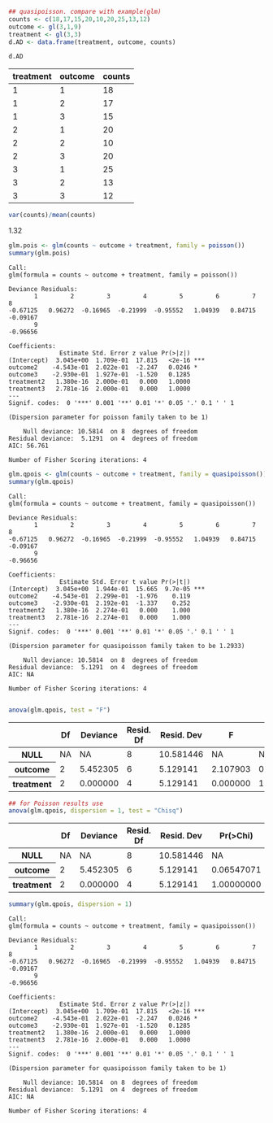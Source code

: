 

```R
## quasipoisson. compare with example(glm)
counts <- c(18,17,15,20,10,20,25,13,12)
outcome <- gl(3,1,9)
treatment <- gl(3,3)
d.AD <- data.frame(treatment, outcome, counts)
```


```R
d.AD
```


<table>
<thead><tr><th>treatment</th><th>outcome</th><th>counts</th></tr></thead>
<tbody>
	<tr><td>1 </td><td>1 </td><td>18</td></tr>
	<tr><td>1 </td><td>2 </td><td>17</td></tr>
	<tr><td>1 </td><td>3 </td><td>15</td></tr>
	<tr><td>2 </td><td>1 </td><td>20</td></tr>
	<tr><td>2 </td><td>2 </td><td>10</td></tr>
	<tr><td>2 </td><td>3 </td><td>20</td></tr>
	<tr><td>3 </td><td>1 </td><td>25</td></tr>
	<tr><td>3 </td><td>2 </td><td>13</td></tr>
	<tr><td>3 </td><td>3 </td><td>12</td></tr>
</tbody>
</table>




```R
var(counts)/mean(counts)
```


1.32



```R
glm.pois <- glm(counts ~ outcome + treatment, family = poisson())
summary(glm.pois)
```


    
    Call:
    glm(formula = counts ~ outcome + treatment, family = poisson())
    
    Deviance Residuals: 
           1         2         3         4         5         6         7         8  
    -0.67125   0.96272  -0.16965  -0.21999  -0.95552   1.04939   0.84715  -0.09167  
           9  
    -0.96656  
    
    Coefficients:
                  Estimate Std. Error z value Pr(>|z|)    
    (Intercept)  3.045e+00  1.709e-01  17.815   <2e-16 ***
    outcome2    -4.543e-01  2.022e-01  -2.247   0.0246 *  
    outcome3    -2.930e-01  1.927e-01  -1.520   0.1285    
    treatment2   1.380e-16  2.000e-01   0.000   1.0000    
    treatment3   2.781e-16  2.000e-01   0.000   1.0000    
    ---
    Signif. codes:  0 '***' 0.001 '**' 0.01 '*' 0.05 '.' 0.1 ' ' 1
    
    (Dispersion parameter for poisson family taken to be 1)
    
        Null deviance: 10.5814  on 8  degrees of freedom
    Residual deviance:  5.1291  on 4  degrees of freedom
    AIC: 56.761
    
    Number of Fisher Scoring iterations: 4




```R
glm.qpois <- glm(counts ~ outcome + treatment, family = quasipoisson())
summary(glm.qpois)
```


    
    Call:
    glm(formula = counts ~ outcome + treatment, family = quasipoisson())
    
    Deviance Residuals: 
           1         2         3         4         5         6         7         8  
    -0.67125   0.96272  -0.16965  -0.21999  -0.95552   1.04939   0.84715  -0.09167  
           9  
    -0.96656  
    
    Coefficients:
                  Estimate Std. Error t value Pr(>|t|)    
    (Intercept)  3.045e+00  1.944e-01  15.665  9.7e-05 ***
    outcome2    -4.543e-01  2.299e-01  -1.976    0.119    
    outcome3    -2.930e-01  2.192e-01  -1.337    0.252    
    treatment2   1.380e-16  2.274e-01   0.000    1.000    
    treatment3   2.781e-16  2.274e-01   0.000    1.000    
    ---
    Signif. codes:  0 '***' 0.001 '**' 0.01 '*' 0.05 '.' 0.1 ' ' 1
    
    (Dispersion parameter for quasipoisson family taken to be 1.2933)
    
        Null deviance: 10.5814  on 8  degrees of freedom
    Residual deviance:  5.1291  on 4  degrees of freedom
    AIC: NA
    
    Number of Fisher Scoring iterations: 4




```R

```


```R
anova(glm.qpois, test = "F")
```


<table>
<thead><tr><th></th><th>Df</th><th>Deviance</th><th>Resid. Df</th><th>Resid. Dev</th><th>F</th><th>Pr(&gt;F)</th></tr></thead>
<tbody>
	<tr><th>NULL</th><td>NA       </td><td>      NA </td><td>8        </td><td>10.581446</td><td>      NA </td><td>       NA</td></tr>
	<tr><th>outcome</th><td> 2       </td><td>5.452305 </td><td>6        </td><td> 5.129141</td><td>2.107903 </td><td>0.2370389</td></tr>
	<tr><th>treatment</th><td> 2       </td><td>0.000000 </td><td>4        </td><td> 5.129141</td><td>0.000000 </td><td>1.0000000</td></tr>
</tbody>
</table>




```R
## for Poisson results use
anova(glm.qpois, dispersion = 1, test = "Chisq")

```


<table>
<thead><tr><th></th><th>Df</th><th>Deviance</th><th>Resid. Df</th><th>Resid. Dev</th><th>Pr(&gt;Chi)</th></tr></thead>
<tbody>
	<tr><th>NULL</th><td>NA        </td><td>      NA  </td><td>8         </td><td>10.581446 </td><td>        NA</td></tr>
	<tr><th>outcome</th><td> 2        </td><td>5.452305  </td><td>6         </td><td> 5.129141 </td><td>0.06547071</td></tr>
	<tr><th>treatment</th><td> 2        </td><td>0.000000  </td><td>4         </td><td> 5.129141 </td><td>1.00000000</td></tr>
</tbody>
</table>




```R
summary(glm.qpois, dispersion = 1)
```


    
    Call:
    glm(formula = counts ~ outcome + treatment, family = quasipoisson())
    
    Deviance Residuals: 
           1         2         3         4         5         6         7         8  
    -0.67125   0.96272  -0.16965  -0.21999  -0.95552   1.04939   0.84715  -0.09167  
           9  
    -0.96656  
    
    Coefficients:
                  Estimate Std. Error z value Pr(>|z|)    
    (Intercept)  3.045e+00  1.709e-01  17.815   <2e-16 ***
    outcome2    -4.543e-01  2.022e-01  -2.247   0.0246 *  
    outcome3    -2.930e-01  1.927e-01  -1.520   0.1285    
    treatment2   1.380e-16  2.000e-01   0.000   1.0000    
    treatment3   2.781e-16  2.000e-01   0.000   1.0000    
    ---
    Signif. codes:  0 '***' 0.001 '**' 0.01 '*' 0.05 '.' 0.1 ' ' 1
    
    (Dispersion parameter for quasipoisson family taken to be 1)
    
        Null deviance: 10.5814  on 8  degrees of freedom
    Residual deviance:  5.1291  on 4  degrees of freedom
    AIC: NA
    
    Number of Fisher Scoring iterations: 4




```R

```


```R

```
